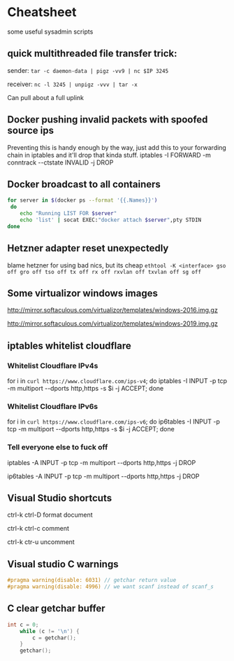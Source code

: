 # Cheatsheet
some useful sysadmin scripts


## quick multithreaded file transfer trick:

sender:
`tar -c daemon-data | pigz -vv9 | nc $IP 3245`

receiver:
`nc -l 3245 | unpigz -vvv | tar -x`

Can pull about a full uplink

## Docker pushing invalid packets with spoofed source ips
Preventing this is handy enough by the way, just add this to your forwarding chain in iptables and it'll drop that kinda stuff. iptables -I FORWARD -m conntrack --ctstate INVALID -j DROP

## Docker broadcast to all containers
```bash
for server in $(docker ps --format '{{.Names}}')
 do
    echo "Running LIST FOR $server"
    echo 'list' | socat EXEC:"docker attach $server",pty STDIN
done
```

## Hetzner adapter reset unexpectedly
blame hetzner for using bad nics, but its cheap
`ethtool -K <interface> gso off gro off tso off tx off rx off rxvlan off txvlan off sg off`

## Some virtualizor windows images
http://mirror.softaculous.com/virtualizor/templates/windows-2016.img.gz

http://mirror.softaculous.com/virtualizor/templates/windows-2019.img.gz

## iptables whitelist cloudflare
### Whitelist Cloudflare IPv4s
for i in `curl https://www.cloudflare.com/ips-v4`; do iptables -I INPUT -p tcp -m multiport --dports http,https -s $i -j ACCEPT; done
### Whitelist Cloudflare IPv6s
for i in `curl https://www.cloudflare.com/ips-v6`; do ip6tables -I INPUT -p tcp -m multiport --dports http,https -s $i -j ACCEPT; done

### Tell everyone else to fuck off
iptables -A INPUT -p tcp -m multiport --dports http,https -j DROP

ip6tables -A INPUT -p tcp -m multiport --dports http,https -j DROP


## Visual Studio shortcuts
ctrl-k ctrl-D format document

ctrl-k ctrl-c comment

ctrl-k ctr-u uncomment

## Visual studio C warnings
```c
#pragma warning(disable: 6031) // getchar return value
#pragma warning(disable: 4996) // we want scanf instead of scanf_s
```

## C clear getchar buffer
```c
int c = 0;
	while (c != '\n') {
		c = getchar();
	}
	getchar();

```
